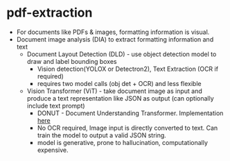 # pdf-extraction

  - For documents like PDFs & images, formatting information is visual.
  - Document image analysis (DIA) to extract formatting information and text
    - Document Layout Detection (DLD) - use object detection model to draw and label bounding boxes
      - Vision detection(YOLOX or Detectron2), Text Extraction (OCR if required)
      - requires two model calls (obj det + OCR) and less flexible   
    - Vision Transformer (ViT) - take document image as input and produce a text representation like JSON as output (can optionally include text prompt)
      - DONUT - Document Understanding Transformer. Implementation [here](https://github.com/clovaai/donut)
      - No OCR required, Image input is directly converted to text. Can train the model to output a valid JSON string.
      - model is generative, prone to hallucination, computationally expensive.
